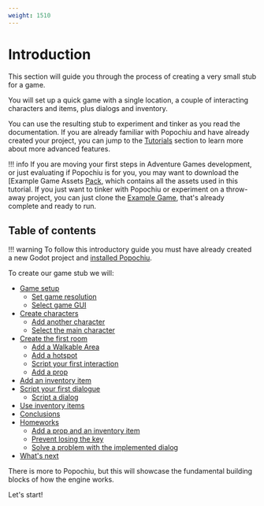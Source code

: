 ```yaml
---
weight: 1510
---
```


# Introduction

This section will guide you through the process of creating a very small stub for a game.

You will set up a quick game with a single location, a couple of interacting characters and items, plus dialogs and inventory.

You can use the resulting stub to experiment and tinker as you read the documentation. If you are already familiar with Popochiu and have already created your project, you can jump to the [Tutorials](/getting-started/tutorials) section to learn more about more advanced features.

!!! info
    If you are moving your first steps in Adventure Games development, or just evaluating if Popochiu is for you, you may want to download the [Example Game Assets [Pack](/getting-started/example-resources#example-assets), which contains all the assets used in this tutorial.
    If you just want to tinker with Popochiu or experiment on a throw-away project, you can just clone the [Example Game](/getting-started/example-resources#example-game), that's already complete and ready to run.

## Table of contents

!!! warning
    To follow this introductory guide you must have already created a new Godot project and [installed Popochiu](/getting-started/installing-popochiu).  

To create our game stub we will:

- [Game setup](game-setup)
    - [Set game resolution](game-setup#set-game-resolution)
    - [Select game GUI](game-setup#select-game-gui)
- [Create characters](create-characters)
    - [Add another character](create-characters#add-another-character)
    - [Select the main character](create-characters#select-the-main-character)
- [Create the first room](create-the-first-room)
    - [Add a Walkable Area](create-the-first-room#add-a-walkable-area)
    - [Add a hotspot](create-the-first-room#add-a-hotspot)
    - [Script your first interaction](create-the-first-room#script-your-first-interaction)
    - [Add a prop](create-the-first-room#add-a-prop)
- [Add an inventory item](add-an-inventory-item)
- [Script your first dialogue](script-your-first-dialogue)
    - [Script a dialog](script-your-first-dialogue#script-a-dialog)
- [Use inventory items](use-inventory-items)
- [Conclusions](conclusions)
- [Homeworks](conclusions#homeworks)
    - [Add a prop and an inventory item](conclusions#add-a-prop-and-an-inventory-item)
    - [Prevent losing the key](conclusions#prevent-losing-the-key)
    - [Solve a problem with the implemented dialog](conclusions#solve-a-problem-with-the-implemented-dialog)
- [What's next](conclusions#whats-next)

There is more to Popochiu, but this will showcase the fundamental building blocks of how the engine works.

Let's start!
